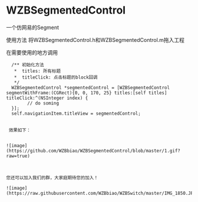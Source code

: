 # WZBSegmentedControl
一个仿网易的Segment

使用方法
  将WZBSegmentedControl.h和WZBSegmentedControl.m拖入工程
  
  在需要使用的地方调用
  ```
    /** 初始化方法
     *  titles: 所有标题
     *  titleClick: 点击标题的block回调
     */
    WZBSegmentedControl *segmentedControl = [WZBSegmentedControl segmentWithFrame:(CGRect){0, 0, 170, 25} titles:[self titles] titleClick:^(NSInteger index) {
          // do soming
    }];
    self.navigationItem.titleView = segmentedControl;
 
   
   效果如下：
   
   
 ![image](https://github.com/WZBbiao/WZBSegmentedControl/blob/master/1.gif?raw=true)
 

 
 您还可以加入我们的群，大家庭期待您的加入！
 
 ![image](https://raw.githubusercontent.com/WZBbiao/WZBSwitch/master/IMG_1850.JPG)
